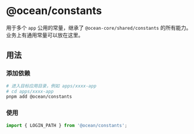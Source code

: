 # @ocean/constants

用于多个 `app` 公用的常量，继承了 `@ocean-core/shared/constants` 的所有能力。业务上有通用常量可以放在这里。

## 用法

### 添加依赖

```bash
# 进入目标应用目录，例如 apps/xxxx-app
# cd apps/xxxx-app
pnpm add @ocean/constants
```

### 使用

```ts
import { LOGIN_PATH } from '@ocean/constants';
```
